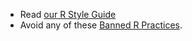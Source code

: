 * Read [our R Style Guide](https://github.com/avantcredit/avant-analytics/wiki/R-Style-Guide)
* Avoid any of these [Banned R Practices](https://github.com/avantcredit/avant-analytics/wiki/Banned-R-Practices).

